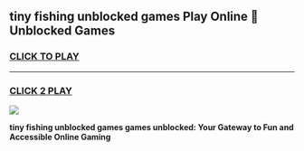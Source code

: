 
## tiny fishing unblocked games Play Online 👋 Unblocked Games
<h3>
<a href="https://premium.freeplayer.one?title=tiny_fishing_unblocked_games&ref=19F">CLICK TO PLAY</a></h3>
<hr>

<h3>
<a href="https://premium.freeplayer.one?title=tiny_fishing_unblocked_games&ref=19F">CLICK 2 PLAY</a>
  
</h3>

<a href="https://premium.freeplayer.one?title=tiny_fishing_unblocked_games&ref=19F"><img src="https://clearcache.store/games.png"></a>


**tiny fishing unblocked games games unblocked: Your Gateway to Fun and Accessible Online Gaming**

